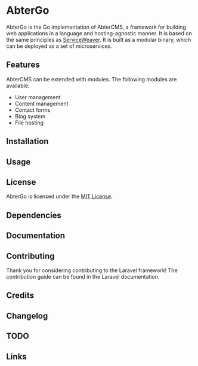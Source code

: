 AbterGo
=======

AbterGo is the Go implementation of AbterCMS, a framework for building web applications in a language and hosting-agnostic manner. It is based on the same principles as [ServiceWeaver](https://serviceweaver.dev/). It is built as a modular binary, which can be deployed as a set of microservices.

## Features

AbterCMS can be extended with modules. The following modules are available:

- User management
- Content management
- Contact forms
- Blog system
- File hosting

## Installation

## Usage

## License

AbterGo is licensed under the [MIT License](LICENSE).

## Dependencies

## Documentation



## Contributing

Thank you for considering contributing to the Laravel framework! The contribution guide can be found in the Laravel documentation.

## Credits

## Changelog

## TODO

## Links

